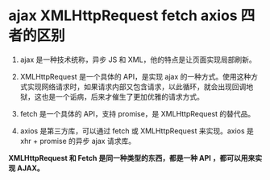 # ajax XMLHttpRequest fetch axios  四者的区别

1. ajax 是一种技术统称，异步 JS 和 XML，他的特点是让页面实现局部刷新。

2. XMLHttpRequest 是一个具体的 API，是实现 ajax 的一种方式。使用这种方式实现网络请求时，如果请求内部又包含请求，以此循环，就会出现回调地狱，这也是一个诟病，后来才催生了更加优雅的请求方式。

3. fetch 是一个具体的 API，支持 promise，是 XMLHttpRequest 的替代品。

4. axios 是第三方库，可以通过 fetch 或 XMLHttpRequest 来实现。axios 是 xhr + promise 的异步 ajax 请求库。

**XMLHttpRequest 和 Fetch 是同一种类型的东西，都是一种 API ，都可以用来实现 AJAX。**
